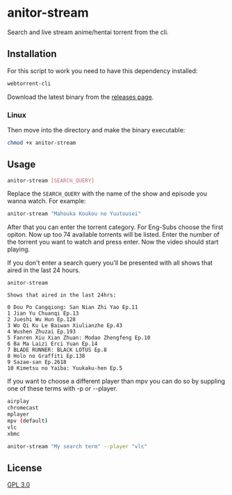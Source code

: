 # anitor-stream

Search and live stream anime/hentai torrent from the cli.

## Installation

For this script to work you need to have this dependency installed:
```bash
webtorrent-cli
```

Download the latest binary from the [releases page](https://github.com/gan-of-culture/anitor-stream/releases).

### Linux

Then move into the directory and make the binary executable:
```bash
chmod +x anitor-stream
```

## Usage

```bash
anitor-stream [SEARCH_QUERY]
```
Replace the ```SEARCH_QUERY``` with the name of the show and episode you wanna watch. For example:

```bash
anitor-stream "Mahouka Koukou no Yuutousei"
```

After that you can enter the torrent category. For Eng-Subs choose the first opiton. Now up too 74 available torrents will be listed.
Enter the number of the torrent you want to watch and press enter. Now the video should start playing.

If you don't enter a search query you'll be presented with all shows that aired in the last 24 hours.

```console
anitor-stream

Shows that aired in the last 24hrs:

0 Dou Po Cangqiong: San Nian Zhi Yao Ep.11
1 Jian Yu Chuanqi Ep.13
2 Jueshi Wu Hun Ep.128
3 Wo Qi Ku Le Baiwan Xiulianzhe Ep.43
4 Wushen Zhuzai Ep.193
5 Fanren Xiu Xian Zhuan: Modao Zhengfeng Ep.10
6 Ba Ma Laizi Erci Yuan Ep.14
7 BLADE RUNNER: BLACK LOTUS Ep.8
8 Holo no Graffiti Ep.138
9 Sazae-san Ep.2618
10 Kimetsu no Yaiba: Yuukaku-hen Ep.5
```

If you want to choose a different player than mpv you can do so by suppling one of these terms with -p or --player.

```bash
airplay
chromecast
mplayer
mpv (default)
vlc
xbmc
```

```bash
anitor-stream "My search term" --player "vlc"
```

## License

[GPL 3.0](LICENSE)


